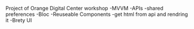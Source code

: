 Project of Orange Digital Center workshop
-MVVM
-APIs
-shared preferences
-Bloc
-Reuseable Components
-get html from api and rendring it 
-Brety UI
